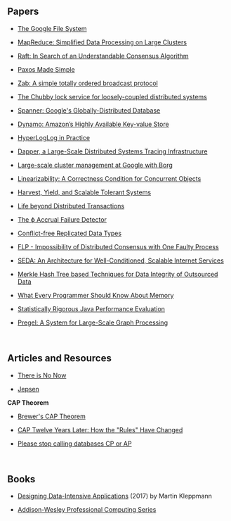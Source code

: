 ## Papers

* [The Google File System](https://static.googleusercontent.com/media/research.google.com/en//archive/gfs-sosp2003.pdf)

* [MapReduce: Simplified Data Processing on Large Clusters](https://static.googleusercontent.com/media/research.google.com/en//archive/mapreduce-osdi04.pdf)

* [Raft: In Search of an Understandable Consensus Algorithm](https://raft.github.io/raft.pdf)

* [Paxos Made Simple](https://www.microsoft.com/en-us/research/uploads/prod/2016/12/paxos-simple-Copy.pdf)

* [Zab: A simple totally ordered broadcast protocol](http://diyhpl.us/~bryan/papers2/distributed/distributed-systems/zab.totally-ordered-broadcast-protocol.2008.pdf)

* [The Chubby lock service for loosely-coupled distributed systems](https://static.googleusercontent.com/media/research.google.com/en//archive/chubby-osdi06.pdf)

* [Spanner: Google's Globally-Distributed Database](https://static.googleusercontent.com/media/research.google.com/en//archive/spanner-osdi2012.pdf)

* [Dynamo: Amazon’s Highly Available Key-value Store](https://s3.amazonaws.com/AllThingsDistributed/sosp/amazon-dynamo-sosp2007.pdf)

* [HyperLogLog in Practice](https://static.googleusercontent.com/media/research.google.com/en//pubs/archive/40671.pdf)

* [Dapper, a Large-Scale Distributed Systems Tracing Infrastructure](https://static.googleusercontent.com/media/research.google.com/en//pubs/archive/36356.pdf)

* [Large-scale cluster management at Google with Borg](https://static.googleusercontent.com/media/research.google.com/en//pubs/archive/43438.pdf)

* [Linearizability: A Correctness Condition for Concurrent Objects](https://cs.brown.edu/~mph/HerlihyW90/p463-herlihy.pdf)

* [Harvest, Yield, and Scalable Tolerant Systems](https://s3.amazonaws.com/systemsandpapers/papers/FOX_Brewer_99-Harvest_Yield_and_Scalable_Tolerant_Systems.pdf)

* [Life beyond Distributed Transactions](http://www-db.cs.wisc.edu/cidr/cidr2007/papers/cidr07p15.pdf)

* [The ϕ Accrual Failure Detector](https://web.archive.org/web/20170517022242/http://fubica.lsd.ufcg.edu.br/hp/cursos/cfsc/papers/hayashibara04theaccrual.pdf)

* [Conflict-free Replicated Data Types](https://hal.inria.fr/inria-00609399v1/document)

* [FLP - Impossibility of Distributed Consensus with One Faulty Process](http://macs.citadel.edu/rudolphg/csci604/ImpossibilityofConsensus.pdf)

* [SEDA: An Architecture for Well-Conditioned, Scalable Internet Services](http://nms.lcs.mit.edu/~kandula/projects/killbots/killbots_files/seda-sosp01.pdf)

* [Merkle Hash Tree based Techniques for Data Integrity of Outsourced Data](http://ceur-ws.org/Vol-1366/paper13.pdf)

* [What Every Programmer Should Know About Memory](https://www.akkadia.org/drepper/cpumemory.pdf)

* [Statistically Rigorous Java Performance Evaluation](https://dri.es/files/oopsla07-georges.pdf)

* [Pregel: A System for Large-Scale Graph Processing](https://kowshik.github.io/JPregel/pregel_paper.pdf)

<br>

## Articles and Resources

* [There is No Now](https://queue.acm.org/detail.cfm?id=2745385)

* [Jepsen](https://aphyr.com/tags/Jepsen)

**CAP Theorem**

* [Brewer's CAP Theorem](http://www.julianbrowne.com/article/brewers-cap-theorem)

* [CAP Twelve Years Later: How the "Rules" Have Changed
](https://www.infoq.com/articles/cap-twelve-years-later-how-the-rules-have-changed)

* [Please stop calling databases CP or AP](https://martin.kleppmann.com/2015/05/11/please-stop-calling-databases-cp-or-ap.html)

<br>

## Books

* [Designing Data-Intensive Applications](https://amzn.to/2lKJMvU) (2017) by Martin Kleppmann

* [Addison-Wesley Professional Computing Series](https://informit.com/series/professionalcomputing)

<br>
